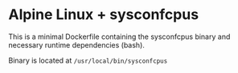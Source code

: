 # Alpine Linux + sysconfcpus

This is a minimal Dockerfile containing the sysconfcpus binary and necessary runtime dependencies (bash).

Binary is located at `/usr/local/bin/sysconfcpus`
